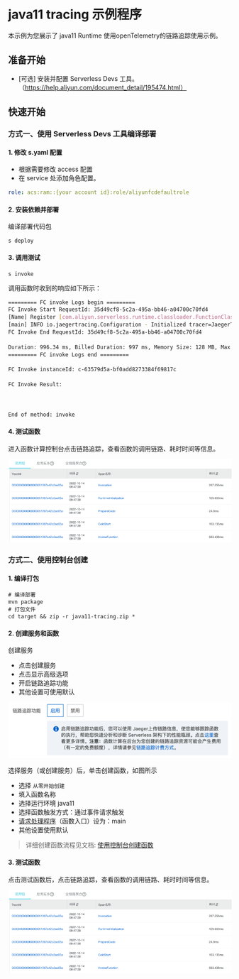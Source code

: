 # java11 tracing 示例程序
本示例为您展示了 java11 Runtime 使用openTelemetry的链路追踪使用示例。




## 准备开始
- [可选] 安装并配置 Serverless Devs 工具。（https://help.aliyun.com/document_detail/195474.html）

## 快速开始
### 方式一、使用 Serverless Devs 工具编译部署

#### 1. 修改 s.yaml 配置
- 根据需要修改 access 配置
- 在 service 处添加角色配置。
```yaml
role: acs:ram::{your account id}:role/aliyunfcdefaultrole
```

#### 2. 安装依赖并部署

编译部署代码包
```shell
s deploy
```


#### 3. 调用测试

```shell
s invoke
```

调用函数时收到的响应如下所示：

```bash
========= FC invoke Logs begin =========
FC Invoke Start RequestId: 35d49cf8-5c2a-495a-bb46-a04700c70fd4
[Name] Register [com.aliyun.serverless.runtime.classloader.FunctionClassLoader@58372a00] as [com.aliyun.serverless.runtime.classloader.FunctionClassLoader@com.aliyun.serverless.runtime.classloader.FunctionClassLoader@/code/HelloFCJava-1.0-SNAPSHOT.jar/code/original-HelloFCJava-1.0-SNAPSHOT.jar]: hash [8bbd2e0] (normal mode)
[main] INFO io.jaegertracing.Configuration - Initialized tracer=JaegerTracer(version=Java-1.8.1, serviceName=FCTracer, reporter=RemoteReporter(sender=HttpSender(), closeEnqueueTimeout=1000), sampler=ConstSampler(decision=true, tags={sampler.type=const, sampler.param=true}), tags={hostname=sr-63579326-4c1152ff9ad44b809ab8, jaeger.version=Java-1.8.1, ip=21.0.12.152}, zipkinSharedRpcSpan=false, expandExceptionLogs=false, useTraceId128Bit=false)
FC Invoke End RequestId: 35d49cf8-5c2a-495a-bb46-a04700c70fd4

Duration: 996.34 ms, Billed Duration: 997 ms, Memory Size: 128 MB, Max Memory Used: 55.60 MB
========= FC invoke Logs end =========

FC Invoke instanceId: c-63579d5a-bf0add8273384f69817c

FC Invoke Result:



End of method: invoke

```
#### 4. 测试函数

进入函数计算控制台点击链路追踪，查看函数的调用链路、耗时时间等信息。

![img_5](assets/img_3.png)


### 方式二、使用控制台创建

#### 1. 编译打包

```shell
# 编译部署
mvn package
# 打包文件
cd target && zip -r java11-tracing.zip *
```


#### 2. 创建服务和函数

创建服务
- 点击创建服务
- 点击显示高级选项
- 开启链路追踪功能
- 其他设置可使用默认


![img_5](assets/img_1.png)

选择服务（或创建服务）后，单击创建函数，如图所示
- 选择 `从零开始创建`
- 填入函数名称
- 选择运行环境 java11
- 选择函数触发方式：通过事件请求触发
- [请求处理程序](https://help.aliyun.com/document_detail/323526.html)（函数入口）设为：main
- 其他设置使用默认


> 详细创建函数流程见文档: [使用控制台创建函数](https://help.aliyun.com/document_detail/51783.html)

#### 3. 测试函数

点击测试函数后，点击链路追踪，查看函数的调用链路、耗时时间等信息。

![img_5](assets/img_3.png)